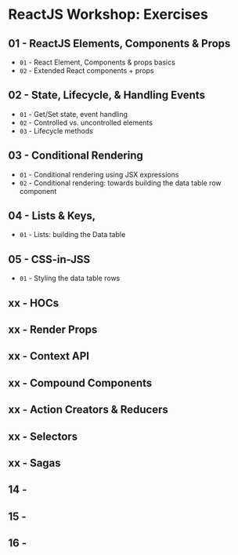 # ReactJS Workshop: Exercises

## 01 - ReactJS Elements, Components & Props
- `01` - React Element, Components & props basics
- `02` - Extended React components + props

## 02 - State, Lifecycle, & Handling Events
- `01` - Get/Set state, event handling
- `02` - Controlled vs. uncontrolled elements
- `03` - Lifecycle methods

## 03 - Conditional Rendering
- `01` - Conditional rendering using JSX expressions
- `02` - Conditional rendering: towards building the data table row component

## 04 - Lists & Keys,
- `01` - Lists: building the Data table

## 05 - CSS-in-JSS
- `01` - Styling the data table rows

## xx - HOCs
## xx - Render Props
## xx - Context API
## xx - Compound Components

## xx - Action Creators & Reducers
## xx - Selectors
## xx - Sagas




## 14 -
## 15 -
## 16 -
